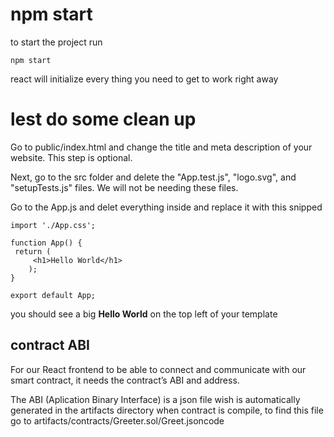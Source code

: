 # npm start

to start the project run 

    npm start

react will initialize every thing you need to get to work right away

# lest do some clean up

Go to public/index.html and change the title and meta description of your website. This step is optional.

Next, go to the src folder and delete the "App.test.js", "logo.svg", and "setupTests.js" files. We will not be needing these files.

Go to the App.js and delet everything inside and replace it with this snipped

    import './App.css';

    function App() {
     return (
         <h1>Hello World</h1>
        );
    }   

    export default App;

you should see a big **Hello World** on the top left of your template

## contract ABI

For our React frontend to be able to connect and communicate with our smart contract, it needs the contract’s ABI and address.

The ABI (Aplication Binary Interface) is a json file wish is automatically generated in the artifacts directory when contract is compile, to find this file go to   artifacts/contracts/Greeter.sol/Greet.jsoncode